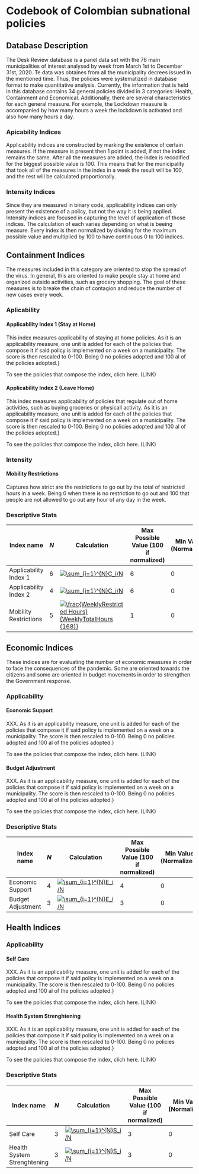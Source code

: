 # Codebook of Colombian subnational policies
## Database Description

The Desk Review database is a panel data set with the 76 main municipalities of interest analysed by week from March 1st to December 31st, 2020. Te data was obtaines from all the municipality decrees issued in the mentioned time. Thus, the policies were systematized in database format to make quantitative analysis. Currently, the information that is held in this database contains 34 general policies divided in 3 categories: Health, Containment and Economical. Additionally, there are several characteristics for each general measure. For example, the Lockdown measure is accompanied by how many hours a week the lockdown is activated and also how many hours a day. 

### Apicability Indices

Applicability indices are constructed by marking the existence of certain measures. If the measure is present then 1 point is added, if not the index remains the same. After all the measures are added, the index is recodified for the biggest possible value is 100. This means that for the municipality that took all of the measures in the index in a week the result will be 100, and the rest will be calculated proportionally. 

### Intensity Indices

Since they are measured in binary code, applicability indices can only present the existence of a policy, but not the way it is being applied. Intensity indices are focused in capturing the level of application of those indices. The calculation of each varies depending on what is beeing measure. Every index is then normalized by dividing for the maximum possible value and multiplied by 100 to have continuous 0 to 100 indices. 

## Containment Indices
The measures included in this category are oriented to stop the spread of the virus. In general, this are oriented to make people stay at home and organized outside activities, such as grocery shopping. The goal of these measures is to breake the chain of contagion and reduce the number of new cases every week.

### Aplicability
#### Applicability Index 1 (Stay at Home)
This index measures applicability of staying at home policies. As it is an applicability measure, one unit is added for each of the policies that compose it if said policy is implemented on a week on a municipality. The score is then rescaled to 0-100. Being 0 no policies adopted and 100 al of the policies adopted.}

To see the policies that compose the index, clich here. (LINK)
#### Applicability Index 2 (Leave Home)
This index measures applicability of policies that regulate out of home activities, such as buying groceries or physicall  activity. As it is an applicability measure, one unit is added for each of the policies that compose it if said policy is implemented on a week on a municipality. The score is then rescaled to 0-100. Being 0 no policies adopted and 100 al of the policies adopted.}

To see the policies that compose the index, clich here. (LINK)
### Intensity
#### Mobility Restrictions
Captures how strict are the restrictions to go out by the total of restricted hours in a week. Being 0 when there is no restriction to go out and 100 that people are not allowed to go out any hour of any day in the week.

### Descriptive Stats
Index name | _N_ | Calculation | Max Possible Value (100 if normalized) | Min Value (Normalized) |  Max Value (Normalized) | Mean (Normalized) |  
| --- | --- | --- | --- | --- | --- | --- |  
| Applicability Index 1 |  6 |<a href="https://www.codecogs.com/eqnedit.php?latex=\sum_{i=1}^{N}C_i/N" target="_blank"><img src="https://latex.codecogs.com/gif.latex?\sum_{i=1}^{N}C_i/N" title="\sum_{i=1}^{N}C_i/N" /></a> |  6 | 0 | 100  |54.848|    
| Applicability Index 2 |  4 | <a href="https://www.codecogs.com/eqnedit.php?latex=\sum_{i=1}^{N}C_i/N" target="_blank"><img src="https://latex.codecogs.com/gif.latex?\sum_{i=1}^{N}C_i/N" title="\sum_{i=1}^{N}C_i/N" /></a> | 6 | 0 | 100| 35.210 | 
| Mobility Restrictions |  5 | <a href="https://www.codecogs.com/eqnedit.php?latex=\frac{WeeklyRestricted&space;Hours}{WeeklyTotalHours&space;(168)}" target="_blank"><img src="https://latex.codecogs.com/gif.latex?\frac{WeeklyRestricted&space;Hours}{WeeklyTotalHours&space;(168)}" title="\frac{WeeklyRestricted Hours}{WeeklyTotalHours (168)}" /></a> | 1 |  0 | 93.452 | 40.874 | 

## Economic Indices
These indices are for evaluating the number of economic measures in order to face the consequences of the pandemic. Some are oriented towards the citizens and some are oriented in budget movements in order to strengthen the Government response.
### Applicability
#### Economic Support
XXX.  As it is an applicability measure, one unit is added for each of the policies that compose it if said policy is implemented on a week on a municipality. The score is then rescaled to 0-100. Being 0 no policies adopted and 100 al of the policies adopted.}

To see the policies that compose the index, clich here. (LINK)
#### Budget Adjustment
XXX.  As it is an applicability measure, one unit is added for each of the policies that compose it if said policy is implemented on a week on a municipality. The score is then rescaled to 0-100. Being 0 no policies adopted and 100 al of the policies adopted.}

To see the policies that compose the index, clich here. (LINK)


### Descriptive Stats
Index name | _N_ | Calculation | Max Possible Value (100 if normalized) | Min Value (Normalized) |  Max Value (Normalized) | Mean (Normalized) |  
| --- | --- | --- | --- | --- | --- | --- |  
| Economic Support|  4 | <a href="https://www.codecogs.com/eqnedit.php?latex=\sum_{i=1}^{N}E_i/N" target="_blank"><img src="https://latex.codecogs.com/gif.latex?\sum_{i=1}^{N}E_i/N" title="\sum_{i=1}^{N}E_i/N" /></a> |  4 | 0 | 100  |25.022 |   
| Budget Adjustment | 3 | <a href="https://www.codecogs.com/eqnedit.php?latex=\sum_{i=1}^{N}E_i/N" target="_blank"><img src="https://latex.codecogs.com/gif.latex?\sum_{i=1}^{N}E_i/N" title="\sum_{i=1}^{N}E_i/N" /></a>| 3 | 0 | 100| 33.395 | 


## Health Indices

### Applicability
#### Self Care
XXX.  As it is an applicability measure, one unit is added for each of the policies that compose it if said policy is implemented on a week on a municipality. The score is then rescaled to 0-100. Being 0 no policies adopted and 100 al of the policies adopted.}

To see the policies that compose the index, clich here. (LINK)
#### Health System Strenghtening
XXX.  As it is an applicability measure, one unit is added for each of the policies that compose it if said policy is implemented on a week on a municipality. The score is then rescaled to 0-100. Being 0 no policies adopted and 100 al of the policies adopted.}

To see the policies that compose the index, clich here. (LINK)


### Descriptive Stats
Index name | _N_ | Calculation | Max Possible Value (100 if normalized) | Min Value (Normalized) |  Max Value (Normalized) | Mean (Normalized) |  
| --- | --- | --- | --- | --- | --- | --- |  
| Self Care|  3 | <a href="https://www.codecogs.com/eqnedit.php?latex=\sum_{i=1}^{N}S_i/N" target="_blank"><img src="https://latex.codecogs.com/gif.latex?\sum_{i=1}^{N}S_i/N" title="\sum_{i=1}^{N}S_i/N" /></a> | 3 | 0 | 75  |29.274 |   
| Health System Strenghtening | 3 | <a href="https://www.codecogs.com/eqnedit.php?latex=\sum_{i=1}^{N}S_i/N" target="_blank"><img src="https://latex.codecogs.com/gif.latex?\sum_{i=1}^{N}S_i/N" title="\sum_{i=1}^{N}S_i/N" /></a>| 3 | 0 | 50| 7.916 | 

